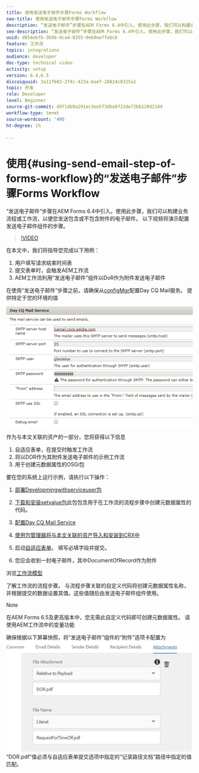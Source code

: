 ```yaml
---
title: 使用发送电子邮件步骤Forms Workflow
seo-title: 使用发送电子邮件步骤Forms Workflow
description: “发送电子邮件”步骤在AEM Forms 6.4中引入。使用此步骤，我们可以构建业务流程或工作流，以便您发送包含或不包含附件的电子邮件。 以下视频将演示配置发送电子邮件组件的步骤
seo-description: “发送电子邮件”步骤在AEM Forms 6.4中引入。使用此步骤，我们可以构建业务流程或工作流，以便您发送包含或不包含附件的电子邮件。 以下视频将演示配置发送电子邮件组件的步骤
uuid: d054ebfb-3b9b-4ca4-8355-0eb0ee7febcb
feature: 工作流
topics: integrations
audience: developer
doc-type: technical video
activity: setup
version: 6.4,6.5
discoiquuid: 3a11f602-2f4c-423a-baef-28824c0325a1
topic: 开发
role: Developer
level: Beginner
source-git-commit: d9714b9a291ec3ee5f3dba9723de72bb120d2149
workflow-type: tm+mt
source-wordcount: '495'
ht-degree: 1%

---
```



# 使用{#using-send-email-step-of-forms-workflow}的“发送电子邮件”步骤Forms Workflow

“发送电子邮件”步骤在AEM Forms 6.4中引入。使用此步骤，我们可以构建业务流程或工作流，以便您发送包含或不包含附件的电子邮件。 以下视频将演示配置发送电子邮件组件的步骤。

>[!VIDEO](https://video.tv.adobe.com/v/21499/?quality=9&learn=on)

在本文中，我们将指导您完成以下用例：

1. 用户填写请求结束时间表
1. 提交表单时，会触发AEM工作流
1. AEM工作流利用“发送电子邮件”组件以DoR作为附件发送电子邮件

在使用“发送电子邮件”步骤之前，请确保从[configMgr](http://localhost:4502/system/console/configMgr)配置Day CQ Mail服务。 提供特定于您的环境的值

![配置Day CQ Mail Service](assets/mailservice.png)

作为与本文关联的资产的一部分，您将获得以下信息

1. 自适应表单，在提交时触发工作流
1. 将以DOR作为其附件发送电子邮件的示例工作流
1. 用于创建元数据属性的OSGi包

要在您的系统上运行示例，请执行以下操作：

1. [部署Developmingwithserviceuser包](/help/forms/assets/common-osgi-bundles/DevelopingWithServiceUser.jar)

1. [下载和安装setvalue包](/help/forms/assets/common-osgi-bundles/SetValueApp.core-1.0-SNAPSHOT.jar)此包包含用于在工作流的流程步骤中创建元数据属性的代码。
1. [配置Day CQ Mail Service](https://helpx.adobe.com/experience-manager/6-5/sites/administering/using/notification.html)
1. [使用包管理器将与本文关联的资产导入和安装到CRX中](assets/emaildoraemformskt.zip)
1. 启动[自适应表单](http://localhost:4502/content/dam/formsanddocuments/helpx/timeoffrequestform/jcr:content?wcmmode=disabled)。 填写必填字段并提交。
1. 您应会收到一封电子邮件，其中DocumentOfRecord作为附件

浏览[工作流模型](http://localhost:4502/editor.html/conf/global/settings/workflow/models/emaildor.html)

了解工作流的流程步骤。 与流程步骤关联的自定义代码将创建元数据属性名称，并根据提交的数据设置其值。这些值随后由发送电子邮件组件使用。

>[!NOTE]
>
>在AEM Forms 6.5及更高版本中，您无需此自定义代码即可创建元数据属性。 请使用AEM工作流中的变量功能

确保根据以下屏幕快照，将“发送电子邮件”组件的“附件”选项卡配置为
![发送电子邮件附件选项卡](assets/sendemailcomponentconfigure.jpg)“DOR.pdf”值必须与自适应表单提交选项中指定的“记录路径文档”路径中指定的值匹配。

